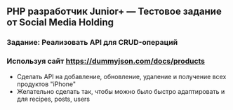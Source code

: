 ## PHP разработчик Junior+ — Тестовое задание от Social Media Holding 

### Задание: Реализовать API для CRUD-операций
### Используя сайт https://dummyjson.com/docs/products
*   Cделать API на добавление, обновление, удаление и получение всех продуктов "iPhone"
*   Желательно сделать так, чтобы можно было быстро адаптировать и для recipes, posts, users

